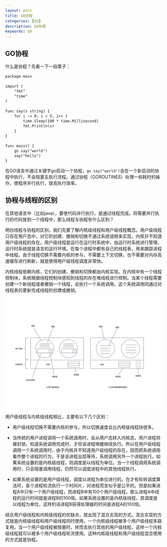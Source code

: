 ```yaml
---
layout: post
title: GO协程
categories: [GO]
description: GO协程
keywords: GO
---
```


## GO协程

什么是协程？先看一下一段栗子：
```
package main

import (
	"fmt"
	"time"
)

func say(s string) {
	for i := 0; i < 5; i++ {
		time.Sleep(100 * time.Millisecond)
		fmt.Println(s)
	}
}

func main() {
	go say("world")
	say("hello")
}
```

在GO语言中通过关键字go启动一个协程，`go say("world")`会在一个新启动的协程中执行，不会阻塞主执行流程。通过协程（GOROUTINES）处理一些耗时的操作，使程序并行执行，提高执行效率。

## 协程与线程的区别

在其他语言中（比如java），要使代码并行执行，是通过线程完成。将需要并行执行的代码放到一个线程中，那么线程与协程有什么区别？

明白线程与协程的区别，我们先要了解内核级线程和用户级线程概念。用户级线程只存在用户态中，对它的创建、撤销和切换不通过系统调用来实现，内核并不知道用户级线程的存在。用户级线程是运行在运行时系统中，由运行时系统进行管理，运行时系统就是语言的运行环境。在每个进程中都有自己的线程表，用来跟踪进程中线程。由于线程切换不需要内核的参与，不需要上下文切换，也不需要对内存高速缓存进行刷新，就是使得用户级线程调度非常快。

内核线程依赖内核，它们的创建、撤销和切换都由内核实现。在内核中有一个线程控制块，系统根据线程控制块感知到线程的存在堆线程进行控制。当某个线程需要创建一个新线程或者撤销一个线程，会执行一个系统调用，这个系统调用同通过对线程表的更新完成线程的创建或撤销。

![用户级线程与内核级线程对比示意图](https://github.com/qinchunabng/qinchunabng.github.io/blob/master/images/posts/go/%E7%BA%BF%E7%A8%8B.png)

用户级线程与内核级线程相比，主要有以下几个区别：

- 用户级线程切换不需要内核的参与，所以切换速度会比内核级线程快很多。

- 当传统的用户进程调用一个系统调用时，会从用户态转入内核态，用户进程将被封锁。知道系统调用完成时，才将该进程唤醒继续执行。所以在用户级线程调用一个系统调用时，由于内核并不知道用户级线程的存在，因而把系统调用看作整个进程的行为，于是该进程出现等待，系统调用另外一个进程执行。如果系统设置的是内核级线程，则调度是以线程为单位。当一个线程调用系统调用时，只会阻塞调用线程，仍然可以调度进程中的其他线程执行。

- 如果系统设置的是用户级线程，调度以进程为单位进行的。在才有轮转调度算法时，各个进程轮流执行一个时间片，对进程而言似乎是公平的。但是如果进程A中只有一个用户级线程，而进程B中有100个用户级线程，那么进程A中线程的运行时间就是进程B的100倍。如果系统设置的是内核级线程，其调度是以线程为单位，这样的话进程B获得处理器的时间是进程A的100倍。

结合用户级线程和内核级线程的优缺点，就出现了混合实现的方式。混合实现的方式就是内核级线程和用户级线程同时使用，一个内核级线程被多个用户级线程多路复用。当一个用户级线程被阻塞时，转而去执行其他的用户级线程，这样一个内核级线程就可以被多个用户级线程轮流使用。这种内核级线程和用户级线程混合使用的方式就是协程。
